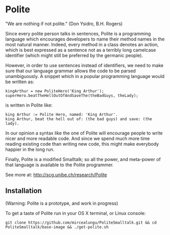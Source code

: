 Polite
======

"We are nothing if not polite." 
(Don Ysidro, B.H. Rogers)

Since every polite person talks in sentences, Polite is a programming language
which encourages developers to name their method names in the most natural manner. Indeed, every method in a class 
denotes an action, which is best expressed as a sentence not as a terribly long camelcase identifier 
 (which might still be preferred by the germanic people). 

However, in order to use sentences instead of identifiers, we need to make sure that our language grammar allows the code to be parsed unambiguously. A snippet which in a popular programming language would be written as:

    kingArthur = new PoliteHero('King Arthur');
    superHero.beatTheHellOutOfAndSaveThe(theBadGuys, theLady);

is written in Polite like:

    king Arthur := Polite Hero, named: 'King Arthur'.
    king Arthur, beat the hell out of: (the bad guys) and save: (the lady). 

In our opinion a syntax like the one of Polite will encourage people to write nicer and more readable code. And since we spend much more time reading existing code than writing new code, this might make everybody happier in the long run. 

Finally, Polite is a modified Smalltalk; so all the power, and meta-power of that language is available to the Polite programmer. 

See more at: http://scg.unibe.ch/research/Polite

Installation
------------
(Warning: Polite is a prototype, and work in progress)

To get a taste of Polite run in your OS X terminal, or Linux console:

    git clone https://github.com/mircealungu/PoliteSmalltalk.git && cd PoliteSmalltalk/base-image && ./get-polite.sh
